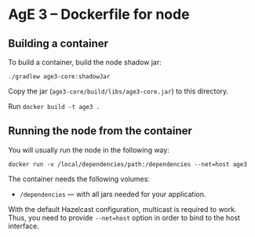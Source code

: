 # AgE 3 – Dockerfile for node

## Building a container

To build a container, build the node shadow jar:

```
./gradlew age3-core:shadowJar
```
Copy the jar (`age3-core/build/libs/age3-core.jar`) to this directory.

Run `docker build -t age3 .`

## Running the node from the container

You will usually run the node in the following way:
```
docker run -v /local/dependencies/path:/dependencies --net=host age3
```

The container needs the following volumes:
* `/dependencies` — with all jars needed for your application.
 
With the default Hazelcast configuration, multicast is required to work.
Thus, you need to provide `--net=host` option in order to bind to the host interface.

